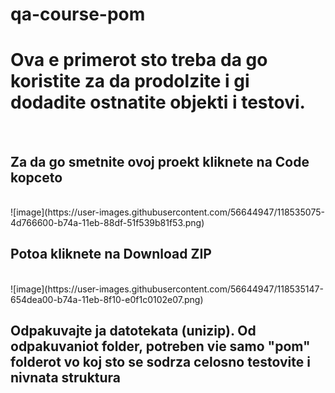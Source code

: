 # qa-course-pom
<h1>Ova e primerot sto treba da go koristite za da prodolzite i gi dodadite ostnatite objekti i testovi.</h1>

<br>
<h2>Za da go smetnite ovoj proekt kliknete na Code kopceto</h2><br>
![image](https://user-images.githubusercontent.com/56644947/118535075-4d766600-b74a-11eb-88df-51f539b81f53.png)
<br>
<h2>Potoa kliknete na Download ZIP</h2><br>
![image](https://user-images.githubusercontent.com/56644947/118535147-654dea00-b74a-11eb-8f10-e0f1c0102e07.png)
<br>
<h2>Odpakuvajte ja datotekata (unizip). Od odpakuvaniot folder, potreben vie samo "pom" folderot vo koj sto se sodrza celosno testovite i nivnata struktura</h2>
